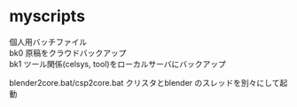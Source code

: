 # myscripts
  
個人用バッチファイル  
bk0 原稿をクラウドバックアップ  
bk1 ツール関係(celsys, tool)をローカルサーバにバックアップ  

blender2core.bat/csp2core.bat クリスタとblender のスレッドを別々にして起動
